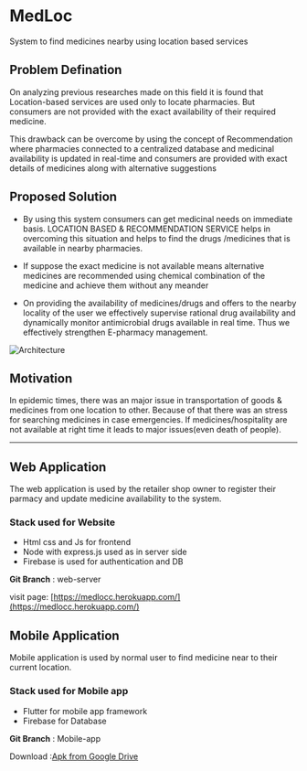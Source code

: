 # MedLoc

System to find medicines nearby using location based services

## Problem Defination

On analyzing previous researches made on this field it is found that Location-based services are used only to locate pharmacies. But consumers are not provided with the exact availability of their required medicine.

This drawback can be overcome by using the concept of Recommendation where pharmacies connected to a centralized database and medicinal availability is updated in real-time and consumers are provided with exact details of medicines along with alternative suggestions


## Proposed Solution

- By using this system consumers can  get medicinal needs on immediate basis. LOCATION BASED & RECOMMENDATION SERVICE helps in overcoming this situation and helps to find the drugs /medicines that is available in nearby pharmacies.

- If suppose the exact medicine is not available means alternative medicines are recommended using chemical combination of the medicine and achieve them without any meander

- On providing the availability of medicines/drugs and offers to the nearby locality of the user we effectively supervise rational drug availability and dynamically monitor antimicrobial drugs available in real time. Thus we effectively strengthen E-pharmacy management.

![Architecture](https://github.com/balamurugan213/MedLoc/blob/main/architecture.JPG)

## Motivation

In epidemic times, there was an major issue in transportation of goods & medicines from one location to other. Because of that there was an stress for searching medicines in case emergencies. If medicines/hospitality are not available at right time it leads to major issues(even death of people).

---

## Web Application

The web application is used by the retailer shop owner to register their parmacy and update medicine availability to the system.

### Stack used for Website

- Html css and Js for frontend
- Node with express.js used as in server side
- Firebase is used for authentication and DB

**Git Branch** : web-server

visit page: [https://medlocc.herokuapp.com/](https://medlocc.herokuapp.com/)

## Mobile Application

Mobile application is used by normal user to find medicine near to their current location.

### Stack used for Mobile app

- Flutter for mobile app framework
- Firebase for Database

**Git Branch** : Mobile-app

Download :[Apk from Google Drive](https://drive.google.com/file/d/1f6x-vgWN3fbN6DA8nlCbM3x2_Q_cyj5L/view?usp=sharing)
